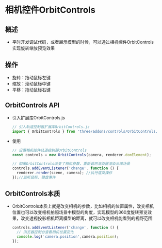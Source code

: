 # 相机控件OrbitControls

## 概述

+ 平时开发调试代码，或者展示模型的时候，可以通过相机控件OrbitControls实现旋转缩放预览效果

## 操作

+ 旋转：拖动鼠标左键
+ 缩放：滚动鼠标中键
+ 平移：拖动鼠标右键

## OrbitControls API

+ 引入扩展库OrbitControls.js

  ```js
  // 引入轨道控制器扩展库OrbitControls.js
  import { OrbitControls } from 'three/addons/controls/OrbitControls.js';
  ```

+ 使用

  ```js
  // 设置相机控件轨道控制器OrbitControls
  const controls = new OrbitControls(camera, renderer.domElement);

  // 如果OrbitControls改变了相机参数，重新调用渲染器渲染三维场景
  controls.addEventListener('change', function () {
    renderer.render(scene, camera); //执行渲染操作
  });//监听鼠标、键盘事件
  ```

## OrbitControls本质

+ OrbitControls本质上就是改变相机的参数，比如相机的位置属性，改变相机位置也可以改变相机拍照场景中模型的角度，实现模型的360度旋转预览效果，改变透视投影相机距离模型的距离，就可以改变相机能看到的视野范围

  ```js
  controls.addEventListener('change', function () {
    // 浏览器控制台查看相机位置变化
    console.log('camera.position',camera.position);
  });
  ```

